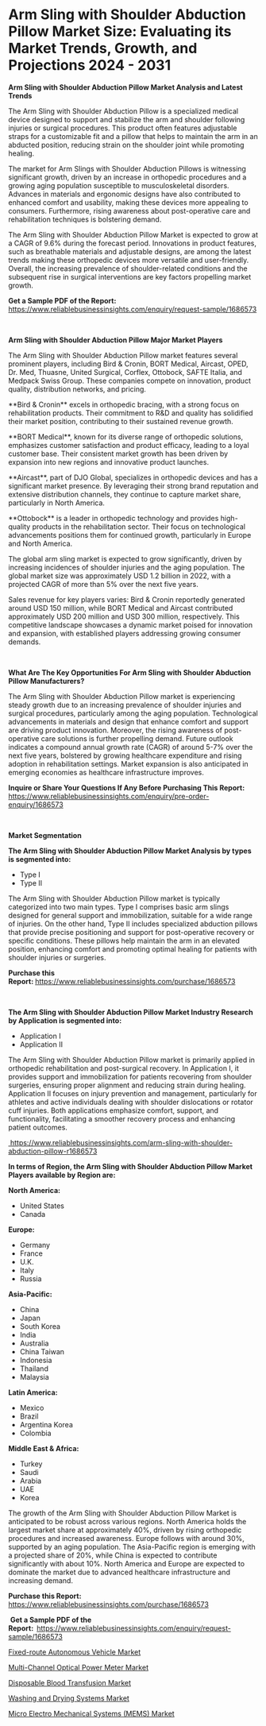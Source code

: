 <p><h1>Arm Sling with Shoulder Abduction Pillow Market Size: Evaluating its Market Trends, Growth, and Projections 2024 - 2031</h1></p><p><strong>Arm Sling with Shoulder Abduction Pillow Market Analysis and Latest Trends</strong></p>
<p><p>The Arm Sling with Shoulder Abduction Pillow is a specialized medical device designed to support and stabilize the arm and shoulder following injuries or surgical procedures. This product often features adjustable straps for a customizable fit and a pillow that helps to maintain the arm in an abducted position, reducing strain on the shoulder joint while promoting healing. </p><p>The market for Arm Slings with Shoulder Abduction Pillows is witnessing significant growth, driven by an increase in orthopedic procedures and a growing aging population susceptible to musculoskeletal disorders. Advances in materials and ergonomic designs have also contributed to enhanced comfort and usability, making these devices more appealing to consumers. Furthermore, rising awareness about post-operative care and rehabilitation techniques is bolstering demand.</p><p>The Arm Sling with Shoulder Abduction Pillow Market is expected to grow at a CAGR of 9.6% during the forecast period. Innovations in product features, such as breathable materials and adjustable designs, are among the latest trends making these orthopedic devices more versatile and user-friendly. Overall, the increasing prevalence of shoulder-related conditions and the subsequent rise in surgical interventions are key factors propelling market growth.</p></p>
<p><strong>Get a Sample PDF of the Report:&nbsp;</strong> <a href="https://www.reliablebusinessinsights.com/enquiry/request-sample/1686573?utm_campaign=1358&utm_medium=2&utm_source=Github&utm_content=ia&utm_term=16102024&utm_id=arm-sling-with-shoulder-abduction-pillow">https://www.reliablebusinessinsights.com/enquiry/request-sample/1686573</a></p>
<p>&nbsp;</p>
<p><strong>Arm Sling with Shoulder Abduction Pillow Major Market Players</strong></p>
<p><p>The Arm Sling with Shoulder Abduction Pillow market features several prominent players, including Bird & Cronin, BORT Medical, Aircast, OPED, Dr. Med, Thuasne, United Surgical, Corflex, Ottobock, SAFTE Italia, and Medpack Swiss Group. These companies compete on innovation, product quality, distribution networks, and pricing.</p><p>**Bird & Cronin** excels in orthopedic bracing, with a strong focus on rehabilitation products. Their commitment to R&D and quality has solidified their market position, contributing to their sustained revenue growth. </p><p>**BORT Medical**, known for its diverse range of orthopedic solutions, emphasizes customer satisfaction and product efficacy, leading to a loyal customer base. Their consistent market growth has been driven by expansion into new regions and innovative product launches.</p><p>**Aircast**, part of DJO Global, specializes in orthopedic devices and has a significant market presence. By leveraging their strong brand reputation and extensive distribution channels, they continue to capture market share, particularly in North America.</p><p>**Ottobock** is a leader in orthopedic technology and provides high-quality products in the rehabilitation sector. Their focus on technological advancements positions them for continued growth, particularly in Europe and North America.</p><p>The global arm sling market is expected to grow significantly, driven by increasing incidences of shoulder injuries and the aging population. The global market size was approximately USD 1.2 billion in 2022, with a projected CAGR of more than 5% over the next five years.</p><p>Sales revenue for key players varies: Bird & Cronin reportedly generated around USD 150 million, while BORT Medical and Aircast contributed approximately USD 200 million and USD 300 million, respectively. This competitive landscape showcases a dynamic market poised for innovation and expansion, with established players addressing growing consumer demands.</p></p>
<p>&nbsp;</p>
<p><strong>What Are The Key Opportunities For Arm Sling with Shoulder Abduction Pillow Manufacturers?</strong></p>
<p><p>The Arm Sling with Shoulder Abduction Pillow market is experiencing steady growth due to an increasing prevalence of shoulder injuries and surgical procedures, particularly among the aging population. Technological advancements in materials and design that enhance comfort and support are driving product innovation. Moreover, the rising awareness of post-operative care solutions is further propelling demand. Future outlook indicates a compound annual growth rate (CAGR) of around 5-7% over the next five years, bolstered by growing healthcare expenditure and rising adoption in rehabilitation settings. Market expansion is also anticipated in emerging economies as healthcare infrastructure improves.</p></p>
<p><strong>Inquire or Share Your Questions If Any Before Purchasing This Report:</strong> <a href="https://www.reliablebusinessinsights.com/enquiry/pre-order-enquiry/1686573?utm_campaign=1358&utm_medium=2&utm_source=Github&utm_content=ia&utm_term=16102024&utm_id=arm-sling-with-shoulder-abduction-pillow">https://www.reliablebusinessinsights.com/enquiry/pre-order-enquiry/1686573</a></p>
<p>&nbsp;</p>
<p><strong>Market Segmentation</strong></p>
<p><strong>The Arm Sling with Shoulder Abduction Pillow Market Analysis by types is segmented into:</strong></p>
<p><ul><li>Type I</li><li>Type II</li></ul></p>
<p><p>The Arm Sling with Shoulder Abduction Pillow market is typically categorized into two main types. Type I comprises basic arm slings designed for general support and immobilization, suitable for a wide range of injuries. On the other hand, Type II includes specialized abduction pillows that provide precise positioning and support for post-operative recovery or specific conditions. These pillows help maintain the arm in an elevated position, enhancing comfort and promoting optimal healing for patients with shoulder injuries or surgeries.</p></p>
<p><strong>Purchase this Report:&nbsp;</strong><a href="https://www.reliablebusinessinsights.com/purchase/1686573?utm_campaign=1358&utm_medium=2&utm_source=Github&utm_content=ia&utm_term=16102024&utm_id=arm-sling-with-shoulder-abduction-pillow">https://www.reliablebusinessinsights.com/purchase/1686573</a></p>
<p>&nbsp;</p>
<p><strong>The Arm Sling with Shoulder Abduction Pillow Market Industry Research by Application is segmented into:</strong></p>
<p><ul><li>Application I</li><li>Application II</li></ul></p>
<p><p>The Arm Sling with Shoulder Abduction Pillow market is primarily applied in orthopedic rehabilitation and post-surgical recovery. In Application I, it provides support and immobilization for patients recovering from shoulder surgeries, ensuring proper alignment and reducing strain during healing. Application II focuses on injury prevention and management, particularly for athletes and active individuals dealing with shoulder dislocations or rotator cuff injuries. Both applications emphasize comfort, support, and functionality, facilitating a smoother recovery process and enhancing patient outcomes.</p></p>
<p><a href="https://www.reliablebusinessinsights.com/arm-sling-with-shoulder-abduction-pillow-r1686573?utm_campaign=1358&utm_medium=2&utm_source=Github&utm_content=ia&utm_term=16102024&utm_id=arm-sling-with-shoulder-abduction-pillow">&nbsp;https://www.reliablebusinessinsights.com/arm-sling-with-shoulder-abduction-pillow-r1686573</a></p>
<p><strong>In terms of Region, the Arm Sling with Shoulder Abduction Pillow Market Players available by Region are:</strong></p>
<p>
    <p> <strong> North America: </strong>
        <ul>
            <li>United States</li>
            <li>Canada</li>
        </ul>
        </p> 
    <p> <strong> Europe: </strong>
        <ul>
            <li>Germany</li>
            <li>France</li>
            <li>U.K.</li>
            <li>Italy</li>
            <li>Russia</li>
        </ul>
        </p> 
    <p> <strong> Asia-Pacific: </strong>
        <ul>
            <li>China</li>
            <li>Japan</li>
            <li>South Korea</li>
            <li>India</li>
            <li>Australia</li>
            <li>China Taiwan</li>
            <li>Indonesia</li>
            <li>Thailand</li>
            <li>Malaysia</li>
        </ul>
        </p> 
    <p> <strong> Latin America: </strong>
        <ul>
            <li>Mexico</li>
            <li>Brazil</li>
            <li>Argentina Korea</li>
            <li>Colombia</li>
        </ul>
        </p> 
    <p> <strong> Middle East & Africa: </strong>
        <ul>
            <li>Turkey</li>
            <li>Saudi</li>
            <li>Arabia</li>
            <li>UAE</li>
            <li>Korea</li>
        </ul>
    </p>
    </p>
<p><p>The growth of the Arm Sling with Shoulder Abduction Pillow Market is anticipated to be robust across various regions. North America holds the largest market share at approximately 40%, driven by rising orthopedic procedures and increased awareness. Europe follows with around 30%, supported by an aging population. The Asia-Pacific region is emerging with a projected share of 20%, while China is expected to contribute significantly with about 10%. North America and Europe are expected to dominate the market due to advanced healthcare infrastructure and increasing demand.</p></p>
<p><strong>Purchase this Report: </strong><a href="https://www.reliablebusinessinsights.com/purchase/1686573?utm_campaign=1358&utm_medium=2&utm_source=Github&utm_content=ia&utm_term=16102024&utm_id=arm-sling-with-shoulder-abduction-pillow">https://www.reliablebusinessinsights.com/purchase/1686573</a></p>
<p>&nbsp;<strong>Get a Sample PDF of the Report:&nbsp;&nbsp;</strong><a href="https://www.reliablebusinessinsights.com/enquiry/request-sample/1686573?utm_campaign=1358&utm_medium=2&utm_source=Github&utm_content=ia&utm_term=16102024&utm_id=arm-sling-with-shoulder-abduction-pillow">https://www.reliablebusinessinsights.com/enquiry/request-sample/1686573</a></p>
<p><strong></strong></p>
<p><p><a href="https://www.linkedin.com/pulse/global-fixed-route-autonomous-vehicle-market-share-growth-opportunities-yhgfe?trk=public_post_embed_feed-article-content&utm_campaign=1358&utm_medium=2&utm_source=Github&utm_content=ia&utm_term=16102024&utm_id=arm-sling-with-shoulder-abduction-pillow">Fixed-route Autonomous Vehicle Market</a></p><p><a href="https://www.linkedin.com/pulse/multi-channel-optical-power-meter-market-strategic-insights-qwyqf?utm_campaign=1358&utm_medium=2&utm_source=Github&utm_content=ia&utm_term=16102024&utm_id=arm-sling-with-shoulder-abduction-pillow">Multi-Channel Optical Power Meter Market</a></p><p><a href="https://www.linkedin.com/pulse/disposable-blood-transfusion-market-size-segmentation-trends-i0pgf?utm_campaign=1358&utm_medium=2&utm_source=Github&utm_content=ia&utm_term=16102024&utm_id=arm-sling-with-shoulder-abduction-pillow">Disposable Blood Transfusion Market</a></p><p><a href="https://www.linkedin.com/pulse/regional-adaptations-global-washing-drying-systems-market-trends-j2jne?trk=public_post_embed_feed-article-content&utm_campaign=1358&utm_medium=2&utm_source=Github&utm_content=ia&utm_term=16102024&utm_id=arm-sling-with-shoulder-abduction-pillow">Washing and Drying Systems Market</a></p><p><a href="https://www.linkedin.com/pulse/micro-electro-mechanical-systems-mems-market-trends-strategic-knxqf?utm_campaign=1358&utm_medium=2&utm_source=Github&utm_content=ia&utm_term=16102024&utm_id=arm-sling-with-shoulder-abduction-pillow">Micro Electro Mechanical Systems (MEMS) Market</a></p></p>